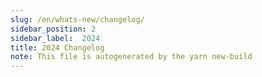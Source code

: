 ```yaml
---
slug: /en/whats-new/changelog/
sidebar_position: 2
sidebar_label:  2024
title: 2024 Changelog
note: This file is autogenerated by the yarn new-build
---
```


